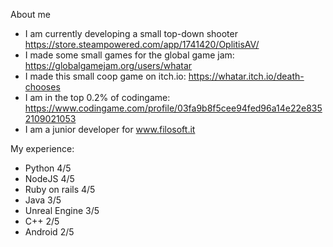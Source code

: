 About me
- I am currently developing a small top-down shooter https://store.steampowered.com/app/1741420/OplitisAV/
- I made some small games for the global game jam: https://globalgamejam.org/users/whatar
- I made this small coop game on itch.io: https://whatar.itch.io/death-chooses
- I am in the top 0.2% of codingame: https://www.codingame.com/profile/03fa9b8f5cee94fed96a14e22e8352109021053
- I am a junior developer for www.filosoft.it

My experience:
- Python 4/5
- NodeJS 4/5
- Ruby on rails 4/5
- Java 3/5
- Unreal Engine 3/5
- C++ 2/5
- Android 2/5
